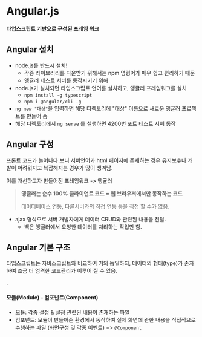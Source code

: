 # Angular.js

**타입스크립트 기반으로 구성된 프레임 워크**



## Angular 설치

- node.js를 반드시 설치!
  - 각종 라이브러리를 다운받기 위해서는 npm 명령어가 매우 쉽고 편리하기 때문
  - 앵귤러 테스트 서버를 동작시키기 위해
- node.js가 설치되면 타입스크립트 언어를 설치하고, 앵귤러 프레임워크를 설치
  - `npm install -g typescript`
  - `npm i @angular/cli -g`
- `ng new "대상"`을 입력하면 해당 디렉토리에 "대상" 이름으로 새로운 앵귤러 프로젝트를 만들어 줌
- 해당 디렉토리에서 `ng serve` 를 실행하면 4200번 포트 테스트 서버 동작



## Angular 구성

프론트 코드가 늘어나다 보니 서버언어가 html 페이지에 존재하는 경우 유지보수나 개발이 어려워지고 복잡해지는 경우가 많이 생겨남.

이를 개선하고자 만들어진 프레임워크 -> 앵귤러

> **앵귤러는 순수 100% 클라이언트 코드 = 웹 브라우저에서만 동작하는 코드**
>
> 데이터베이스 연동, 다른서버와의 직접 연동 등을 직접 할 수가 없음.

- ajax 형식으로 서버 개발자에게 데이터  CRUD와 관련된 내용을 전달.
  - 백은 앵귤러에서 요청한 데이터를 처리하는 작업만 함.



## Angular 기본 구조

타입스크립트는 자바스크립트와 비교하여 거의 동일하되, 데이터의 형태(type)가 존자하여 조금 더 엄격한 코드관리가 이루어 질 수 있음.

.

#### 모듈(Module) - 컴포넌트(Component)

- 모듈: 각종 설정 & 설정 관련된 내용이 존재하는 파일 
- 컴포넌트: 모듈이 만들어준 환경에서 동작하여 실제 화면에 관한 내용을 직접적으로 수행하는 파일 (화면구성 및 각종 이벤트) => `@Component`
